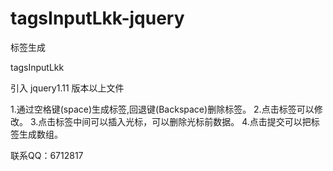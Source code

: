 # tagsInputLkk-jquery
标签生成

tagsInputLkk

引入 jquery1.11 版本以上文件

1.通过空格键(space)生成标签,回退键(Backspace)删除标签。
2.点击标签可以修改。
3.点击标签中间可以插入光标，可以删除光标前数据。
4.点击提交可以把标签生成数组。

联系QQ：6712817